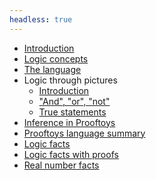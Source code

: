 ```yaml
---
headless: true
---
```


<!-- Links need trailing "/" to make styling of the link
        to the current page to have the intended effect -->

- [Introduction](/1-introduction/)
- [Logic concepts](/2-prooftoys-logic-concepts/)
- [The language](/language-intro/)
- Logic through pictures
  - [Introduction](/logic-pix-intro/)
  - [ "And", "or", "not"](/logic-pix-booleans/)
  - [True statements](/logic-pix-truth/)
- [Inference in Prooftoys](/inference/)
- [Prooftoys language summary](/language-summary/)
- [Logic facts](/logical-axioms-and-theorems/)
- [Logic facts with proofs](/logic-facts/)
- [Real number facts](/real-number-facts/)

